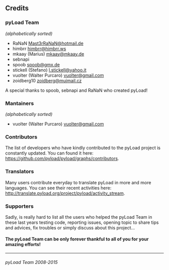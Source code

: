 Credits
-------

### pyLoad Team ###

*(alphabetically sorted)*

 - RaNaN <Mast3rRaNaN@hotmail.de>
 - himbrr <himbrr@himbrr.ws>
 - mkaay (Marius) <mkaay@mkaay.de>
 - sebnapi
 - spoob <spoob@gmx.de>
 - stickell (Stefano) <l.stickell@yahoo.it>
 - vuolter (Walter Purcaro) <vuolter@gmail.com>
 - zoidberg10 <zoidberg@mujmail.cz>

A special thanks to spoob, sebnapi and RaNaN who created pyLoad!


### Mantainers ###

*(alphabetically sorted)*

 - vuolter (Walter Purcaro) <vuolter@gmail.com>


### Contributors ###

The list of developers who have kindly contributed to the pyLoad project is constantly updated.
You can found it here: <https://github.com/pyload/pyload/graphs/contributors>.


### Translators ###

Many users contribute everyday to translate pyLoad in more and more languages.
You can see their recent activities here: <http://translate.pyload.org/project/pyload/activity_stream>.


### Supporters ###

Sadly, is really hard to list all the users who helped the pyLoad Team in these last years testing code, reporting issues,
opening topic to share tips and advices, fix troubles or simply discuss about this project...


#### The pyLoad Team can be only forever thankful to all of you for your amazing efforts! ####


-----------------------------------
###### pyLoad Team 2008-2015 ######
